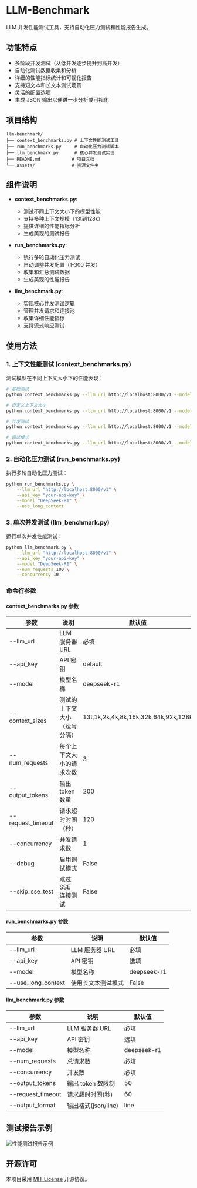 # LLM-Benchmark

LLM 并发性能测试工具，支持自动化压力测试和性能报告生成。

## 功能特点

- 多阶段并发测试（从低并发逐步提升到高并发）
- 自动化测试数据收集和分析
- 详细的性能指标统计和可视化报告
- 支持短文本和长文本测试场景
- 灵活的配置选项
- 生成 JSON 输出以便进一步分析或可视化

## 项目结构

```
llm-benchmark/
├── context_benchmarks.py # 上下文性能测试工具
├── run_benchmarks.py     # 自动化压力测试脚本
├── llm_benchmark.py      # 核心并发测试实现
├── README.md            # 项目文档
└── assets/              # 资源文件夹
```

## 组件说明

- **context_benchmarks.py**:
  - 测试不同上下文大小下的模型性能
  - 支持多种上下文规模（13t到128k）
  - 提供详细的性能指标分析
  - 生成美观的测试报告

- **run_benchmarks.py**:
  - 执行多轮自动化压力测试
  - 自动调整并发配置（1-300 并发）
  - 收集和汇总测试数据
  - 生成美观的性能报告

- **llm_benchmark.py**:
  - 实现核心并发测试逻辑
  - 管理并发请求和连接池
  - 收集详细性能指标
  - 支持流式响应测试

## 使用方法

### 1. 上下文性能测试 (context_benchmarks.py)

测试模型在不同上下文大小下的性能表现：

```bash
# 基础测试
python context_benchmarks.py --llm_url http://localhost:8000/v1 --model "DeepSeek-R1"

# 自定义上下文大小
python context_benchmarks.py --llm_url http://localhost:8000/v1 --model "DeepSeek-R1" --context_sizes "1k,4k,16k"

# 并发测试
python context_benchmarks.py --llm_url http://localhost:8000/v1 --model "DeepSeek-R1" --concurrency 4

# 调试模式
python context_benchmarks.py --llm_url http://localhost:8000/v1 --model "DeepSeek-R1" --debug
```

### 2. 自动化压力测试 (run_benchmarks.py)

执行多轮自动化压力测试：

```bash
python run_benchmarks.py \
    --llm_url "http://localhost:8000/v1" \
    --api_key "your-api-key" \
    --model "DeepSeek-R1" \
    --use_long_context
```

### 3. 单次并发测试 (llm_benchmark.py)

运行单次并发性能测试：

```bash
python llm_benchmark.py \
    --llm_url "http://localhost:8000/v1" \
    --api_key "your-api-key" \
    --model "DeepSeek-R1" \
    --num_requests 100 \
    --concurrency 10
```

### 命令行参数

#### context_benchmarks.py 参数

| 参数               | 说明                           | 默认值                                    |
| ------------------ | ------------------------------ | ----------------------------------------- |
| --llm_url          | LLM 服务器 URL                 | 必填                                      |
| --api_key          | API 密钥                       | default                                   |
| --model            | 模型名称                       | deepseek-r1                               |
| --context_sizes    | 测试的上下文大小（逗号分隔）   | 13t,1k,2k,4k,8k,16k,32k,64k,92k,128k      |
| --num_requests     | 每个上下文大小的请求次数       | 3                                         |
| --output_tokens    | 输出 token 数量                | 200                                       |
| --request_timeout  | 请求超时时间（秒）             | 120                                       |
| --concurrency      | 并发请求数                     | 1                                         |
| --debug            | 启用调试模式                   | False                                     |
| --skip_sse_test    | 跳过 SSE 连接测试              | False                                     |

#### run_benchmarks.py 参数

| 参数               | 说明               | 默认值      |
| ------------------ | ------------------ | ----------- |
| --llm_url          | LLM 服务器 URL     | 必填        |
| --api_key          | API 密钥           | 选填        |
| --model            | 模型名称           | deepseek-r1 |
| --use_long_context | 使用长文本测试模式 | False       |

#### llm_benchmark.py 参数

| 参数              | 说明                | 默认值      |
| ----------------- | ------------------- | ----------- |
| --llm_url         | LLM 服务器 URL      | 必填        |
| --api_key         | API 密钥            | 选填        |
| --model           | 模型名称            | deepseek-r1 |
| --num_requests    | 总请求数            | 必填        |
| --concurrency     | 并发数              | 必填        |
| --output_tokens   | 输出 token 数限制   | 50          |
| --request_timeout | 请求超时时间(秒)    | 60          |
| --output_format   | 输出格式(json/line) | line        |

## 测试报告示例

![性能测试报告示例](./assets/image-20250220155605371.png)

## 开源许可

本项目采用 [MIT License](LICENSE) 开源协议。
